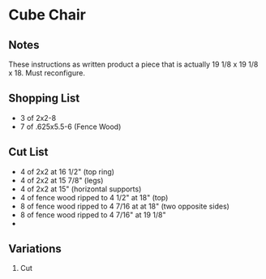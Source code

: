 # Cube Chair #

## Notes ##

These instructions as written product a piece that is actually 19 1/8 x 19 1/8 x 18. Must reconfigure.

## Shopping List ##

* 3 of 2x2-8 
* 7 of .625x5.5-6 (Fence Wood)

## Cut List ##

* 4 of 2x2 at 16 1/2" (top ring)
* 4 of 2x2 at 15 7/8" (legs)
* 4 of 2x2 at 15" (horizontal supports)
* 4 of fence wood ripped to 4 1/2" at 18" (top)
* 8 of fence wood ripped to 4 7/16 at at 18" (two opposite sides)
* 8 of fence wood ripped to 4 7/16" at  19 1/8"
* 
## Variations ##

1. Cut 
